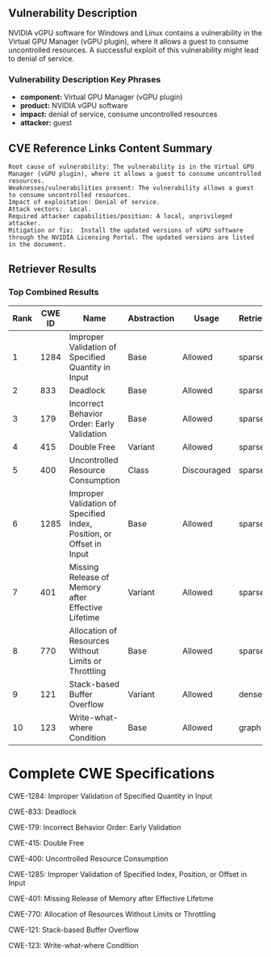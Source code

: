 ## Vulnerability Description
NVIDIA vGPU software for Windows and Linux contains a vulnerability in the Virtual GPU Manager (vGPU plugin), where it allows a guest to consume uncontrolled resources. A successful exploit of this vulnerability might lead to denial of service.

### Vulnerability Description Key Phrases
- **component:** Virtual GPU Manager (vGPU plugin)
- **product:** NVIDIA vGPU software
- **impact:** denial of service, consume uncontrolled resources
- **attacker:** guest

## CVE Reference Links Content Summary
```
Root cause of vulnerability: The vulnerability is in the Virtual GPU Manager (vGPU plugin), where it allows a guest to consume uncontrolled resources.
Weaknesses/vulnerabilities present: The vulnerability allows a guest to consume uncontrolled resources.
Impact of exploitation: Denial of service.
Attack vectors:  Local.
Required attacker capabilities/position: A local, unprivileged attacker.
Mitigation or fix:  Install the updated versions of vGPU software through the NVIDIA Licensing Portal. The updated versions are listed in the document.
```

## Retriever Results

### Top Combined Results

| Rank | CWE ID | Name | Abstraction | Usage  | Retrievers | Individual Scores |
|------|--------|------|-------------|-------|------------|-------------------|
| 1 | 1284 | Improper Validation of Specified Quantity in Input | Base | Allowed | sparse | 0.098 |
| 2 | 833 | Deadlock | Base | Allowed | sparse | 0.097 |
| 3 | 179 | Incorrect Behavior Order: Early Validation | Base | Allowed | sparse | 0.091 |
| 4 | 415 | Double Free | Variant | Allowed | sparse | 0.082 |
| 5 | 400 | Uncontrolled Resource Consumption | Class | Discouraged | sparse | 0.080 |
| 6 | 1285 | Improper Validation of Specified Index, Position, or Offset in Input | Base | Allowed | sparse | 0.078 |
| 7 | 401 | Missing Release of Memory after Effective Lifetime | Variant | Allowed | sparse | 0.076 |
| 8 | 770 | Allocation of Resources Without Limits or Throttling | Base | Allowed | sparse | 0.075 |
| 9 | 121 | Stack-based Buffer Overflow | Variant | Allowed | dense | 0.453 |
| 10 | 123 | Write-what-where Condition | Base | Allowed | graph | 0.003 |



# Complete CWE Specifications

CWE-1284: Improper Validation of Specified Quantity in Input

CWE-833: Deadlock

CWE-179: Incorrect Behavior Order: Early Validation

CWE-415: Double Free

CWE-400: Uncontrolled Resource Consumption

CWE-1285: Improper Validation of Specified Index, Position, or Offset in Input

CWE-401: Missing Release of Memory after Effective Lifetime

CWE-770: Allocation of Resources Without Limits or Throttling

CWE-121: Stack-based Buffer Overflow

CWE-123: Write-what-where Condition